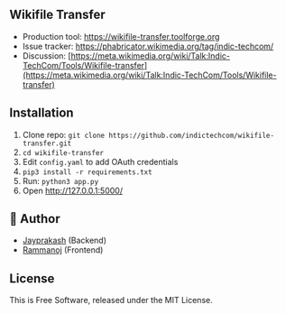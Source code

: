 ## Wikifile Transfer

* Production tool: https://wikifile-transfer.toolforge.org
* Issue tracker: https://phabricator.wikimedia.org/tag/indic-techcom/
* Discussion: [https://meta.wikimedia.org/wiki/Talk:Indic-TechCom/Tools/Wikifile-transfer](https://meta.wikimedia.org/wiki/Talk:Indic-TechCom/Tools/Wikifile-transfer)

## Installation

1. Clone repo: `git clone https://github.com/indictechcom/wikifile-transfer.git`
2. `cd wikifile-transfer`
3. Edit `config.yaml` to add OAuth credentials
4. `pip3 install -r requirements.txt`
5. Run: `python3 app.py`
6. Open http://127.0.0.1:5000/

## :busts_in_silhouette: Author
- [Jayprakash](https://github.com/Jayprakash-SE) (Backend)
- [Rammanoj](https://github.com/rammanoj) (Frontend)

## License

This is Free Software, released under the MIT License.
